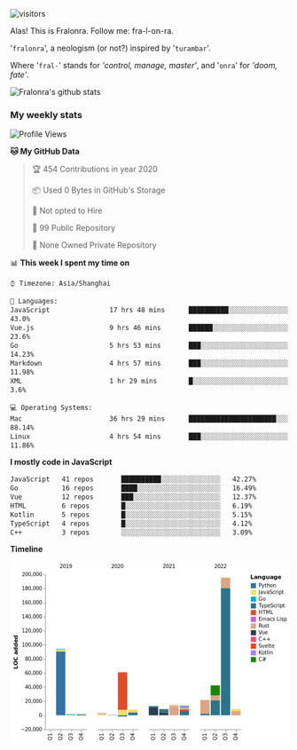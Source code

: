 ![visitors](https://visitor-badge.glitch.me/badge?page_id=fralonra.fralonra)

Alas! This is Fralonra. Follow me: fra-l-on-ra.

'`fralonra`', a neologism (or not?) inspired by '`turambar`'.

Where '`fral-`' stands for *'control, manage, master'*, and '`onra`' for *'doom, fate'*.

![Fralonra's github stats](https://github-readme-stats.vercel.app/api?username=fralonra)

### My weekly stats

<!--START_SECTION:waka-->
![Profile Views](http://img.shields.io/badge/Profile%20Views-184-blue)

**🐱 My GitHub Data** 

> 🏆 454 Contributions in year 2020
 > 
> 📦 Used 0 Bytes in GitHub's Storage 
 > 
> 🚫 Not opted to Hire
 > 
> 📜 99 Public Repository 
 > 
> 🔑 None Owned Private Repository 

📊 **This week I spent my time on** 

```text
⌚︎ Timezone: Asia/Shanghai

💬 Languages: 
JavaScript               17 hrs 48 mins      ██████████░░░░░░░░░░░░░░░   43.0% 
Vue.js                   9 hrs 46 mins       ██████░░░░░░░░░░░░░░░░░░░   23.6% 
Go                       5 hrs 53 mins       ███░░░░░░░░░░░░░░░░░░░░░░   14.23% 
Markdown                 4 hrs 57 mins       ███░░░░░░░░░░░░░░░░░░░░░░   11.98% 
XML                      1 hr 29 mins        █░░░░░░░░░░░░░░░░░░░░░░░░   3.6%

💻 Operating Systems: 
Mac                      36 hrs 29 mins      ██████████████████████░░░   88.14% 
Linux                    4 hrs 54 mins       ███░░░░░░░░░░░░░░░░░░░░░░   11.86%

```

**I mostly code in JavaScript** 

```text
JavaScript   41 repos       ██████████░░░░░░░░░░░░░░░   42.27% 
Go           16 repos       ████░░░░░░░░░░░░░░░░░░░░░   16.49% 
Vue          12 repos       ███░░░░░░░░░░░░░░░░░░░░░░   12.37% 
HTML         6 repos        █░░░░░░░░░░░░░░░░░░░░░░░░   6.19% 
Kotlin       5 repos        █░░░░░░░░░░░░░░░░░░░░░░░░   5.15% 
TypeScript   4 repos        █░░░░░░░░░░░░░░░░░░░░░░░░   4.12% 
C++          3 repos        ░░░░░░░░░░░░░░░░░░░░░░░░░   3.09%

```


**Timeline**

![Chart not found](https://github.com/fralonra/fralonra/blob/master/charts/bar_graph.png) 


<!--END_SECTION:waka-->
